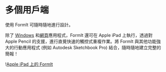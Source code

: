 # 多個用戶端

使用 FormIt 可隨時隨地進行設計。

除了 [Windows](https://formit.autodesk.com/download) 和[網頁](https://formit.autodesk.com/app)應用程式，FormIt 還可在 Apple iPad 上執行，透過對 Apple Pencil 的支援，進行直覺快速的觸控式重複作業。將 FormIt 與其他功能強大的行動應用程式 (例如 Autodesk Sketchbook Pro) 結合，隨時隨地建立完整的簡報！

\![Apple iPad 上的 FormIt](<../.gitbook/assets/ipad scenes (1).png>)
